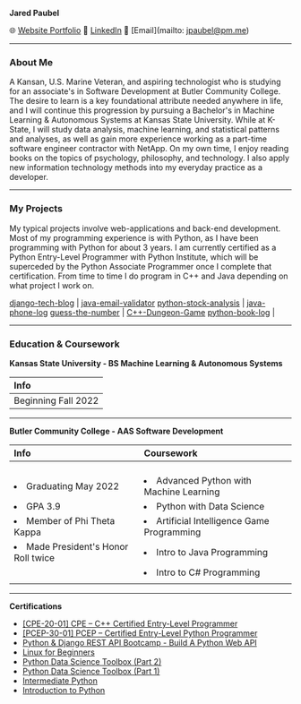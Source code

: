 **Jared Paubel**

🌐 [Website Portfolio](https://www.jpaubel.tech) 
🤝 [LinkedIn](https://www.linkedin.com/in/jared-paubel) 
📧 [Email](mailto: jpaubel@pm.me)

---
### About Me

A Kansan, U.S. Marine Veteran, and aspiring technologist who is studying for an associate's in Software Development at Butler Community College. The desire to learn is a key foundational attribute needed anywhere in life, and I will continue this progression by pursuing a Bachelor's in Machine Learning & Autonomous Systems at Kansas State University. While at K-State, I will study data analysis, machine learning, and statistical patterns and analyses, as well as gain more experience working as a part-time software engineer contractor with NetApp. On my own time, I enjoy reading books on the topics of psychology, philosophy, and technology. I also apply new information technology methods into my everyday practice as a developer.

---
### My Projects
My typical projects involve web-applications and back-end development. Most of my programming experience is with Python, as I have been programming with Python for about 3 years. I am currently certified as a Python Entry-Level Programmer with Python Institute, which will be superceded by the Python Associate Programmer once I complete that certification. From time to time I do program in C++ and Java depending on what project I work on.

[django-tech-blog](https://github.com/JaredP45/django-tech-blog)           | [java-email-validator](https://github.com/JaredP45/java-email-validator)
[python-stock-analysis](https://github.com/JaredP45/python-stock-analysis) | [java-phone-log](https://github.com/JaredP45/PhoneLog)
[guess-the-number](https://github.com/JaredP45/GuessTheNumber)             | [C++-Dungeon-Game](https://github.com/JaredP45/C-Dungeon-Game)
[python-book-log](https://github.com/JaredP45/python-book-log)             | 

---
### Education & Coursework

**Kansas State University - BS Machine Learning & Autonomous Systems**

| Info                          |
| :---------------------------- |
| Beginning Fall 2022           |

---
**Butler Community College - AAS Software Development**

| Info                                        | Coursework                                                                            |                         
| :------------------------------------------ | :------------------------------------------------------------------------------------ |
| <ul>                                        | <ul>                                               | <ul>                             |
|  <li>Graduating May 2022</li>               |  <li>Advanced Python with Machine Learning</li>    |  <li>AWS Cloud Fundamentals</li> |
|  <li>GPA 3.9</li>                           |  <li>Python with Data Science</li>                 |  <li>Intro to SQL</li>           |
|  <li>Member of Phi Theta Kappa</li>         |  <li>Artificial Intelligence Game Programming</li> |  <li>PHP and Databases</li>      |
|  <li>Made President's Honor Roll twice</li> |  <li>Intro to Java Programming</li>                |  <li>Mobile App Development</li> |
| </ul>                                       |  <li>Intro to C# Programming</li>                  |  <li>C++ Game Programming</li>   |
|                                             | </ul>                                              | </ul>                            |

---
**Certifications**
 * [[CPE-20-01] CPE – C++ Certified Entry-Level Programmer](https://www.credly.com/badges/94859d8c-526e-4dc5-b87e-c8e5264fbcab/public_url)
 * [[PCEP-30-01] PCEP – Certified Entry-Level Python Programmer](https://www.credly.com/badges/b6f4ae2b-4f9a-4ff8-a4e0-2eab2e9db4ff?source=linked_in_profile)
 * [Python & Django REST API Bootcamp - Build A Python Web API](https://www.udemy.com/certificate/UC-675c9875-6f6f-43bb-be78-62f4d0061a01/)
 * [Linux for Beginners](https://www.udemy.com/certificate/UC-7285d67a-18e1-4afb-86da-d2140efd69f8/)
 * [Python Data Science Toolbox (Part 2)](https://www.datacamp.com/statement-of-accomplishment/course/9881dcf8acf01197ccc068197f234edfce8757b2)
 * [Python Data Science Toolbox (Part 1)](https://www.datacamp.com/statement-of-accomplishment/course/defb6fa1523fc7a645700cb10db3eb4cf85ed123)
 * [Intermediate Python](https://www.datacamp.com/statement-of-accomplishment/course/11263c1b0d8d1196cfa44e7a0b6b5821878bb70d)
 * [Introduction to Python](https://www.datacamp.com/statement-of-accomplishment/course/482847f9ddfa48f90dd993845be52638b6090113)


